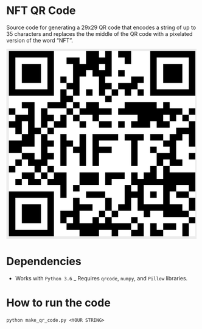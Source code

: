 # NFT QR Code

Source code for generating a 29x29 QR code that encodes a string of up to 35 characters and replaces the the middle of the QR code with a pixelated version of the word “NFT”. 

<div style="display:block;margin:auto;">
    <img src="./nft_qr.png" width="500" height="500">
</div>


# Dependencies

- Works with ```Python 3.6``` 
_ Requires ```qrcode```, ```numpy```, and ```Pillow``` libraries.


# How to run the code

```python make_qr_code.py <YOUR STRING>```